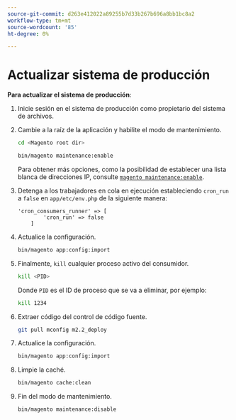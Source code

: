 ```yaml
---
source-git-commit: d263e412022a89255b7d33b267b696a8bb1bc8a2
workflow-type: tm+mt
source-wordcount: '85'
ht-degree: 0%

---
```

# Actualizar sistema de producción

**Para actualizar el sistema de producción**:

1. Inicie sesión en el sistema de producción como propietario del sistema de archivos.
1. Cambie a la raíz de la aplicación y habilite el modo de mantenimiento.

   ```bash
   cd <Magento root dir>
   ```

   ```bash
   bin/magento maintenance:enable
   ```

   Para obtener más opciones, como la posibilidad de establecer una lista blanca de direcciones IP, consulte [`magento maintenance:enable`](../installation/tutorials/maintenance-mode.md).

1. Detenga a los trabajadores en cola en ejecución estableciendo `cron_run` a `false` en `app/etc/env.php` de la siguiente manera:

   ```php?start_inline=1
   'cron_consumers_runner' => [
           'cron_run' => false
       ]
   ```

1. Actualice la configuración.

   ```bash
   bin/magento app:config:import
   ```

1. Finalmente, `kill` cualquier proceso activo del consumidor.

   ```bash
   kill <PID>
   ```

   Donde `PID` es el ID de proceso que se va a eliminar, por ejemplo:

   ```bash
   kill 1234
   ```

1. Extraer código del control de código fuente.

   ```bash
   git pull mconfig m2.2_deploy
   ```

1. Actualice la configuración.

   ```bash
   bin/magento app:config:import
   ```

1. Limpie la caché.

   ```bash
   bin/magento cache:clean
   ```

1. Fin del modo de mantenimiento.

   ```bash
   bin/magento maintenance:disable
   ```
